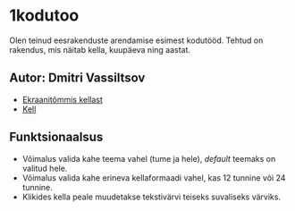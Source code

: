 # 1kodutoo
Olen teinud eesrakenduste arendamise esimest kodutööd. Tehtud on rakendus, mis näitab kella, kuupäeva ning aastat.

## Autor: Dmitri Vassiltsov
* [Ekraanitõmmis kellast](https://i.imgur.com/vTuTJbk.png)
* [Kell](http://www.tlu.ee/~netrian/1-kodutoo/clock.html)

## Funktsionaalsus

* Võimalus valida kahe teema vahel (tume ja hele), *default* teemaks on valitud hele.
* Võimalus valida kahe erineva kellaformaadi vahel, kas 12 tunnine või 24 tunnine.
* Klikides kella peale muudetakse tekstivärvi teiseks suvaliseks värviks.


